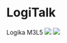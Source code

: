 # LogiTalk
Logika M3L5
![](../../photo_2025-03-05_18-25-52.jpg)
![](../../photo_2025-03-05_18-25-56.jpg)